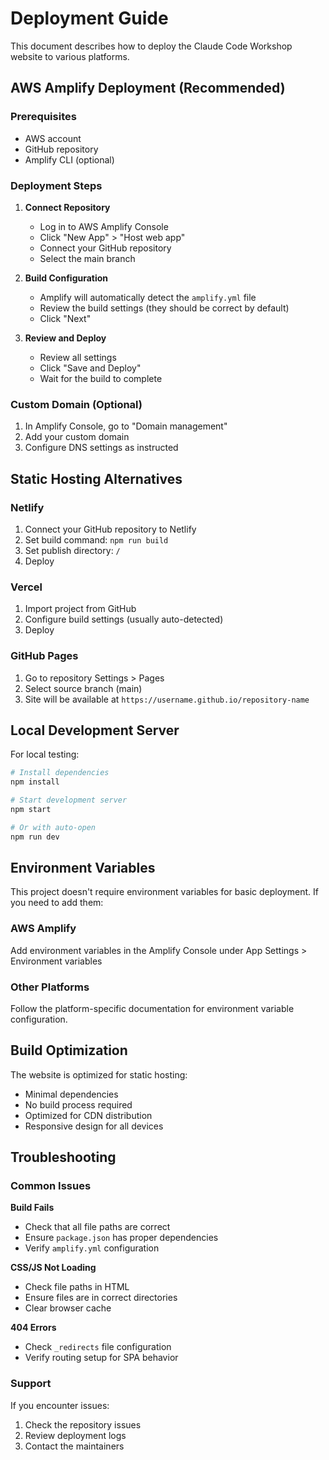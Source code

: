 # Deployment Guide

This document describes how to deploy the Claude Code Workshop website to various platforms.

## AWS Amplify Deployment (Recommended)

### Prerequisites
- AWS account
- GitHub repository
- Amplify CLI (optional)

### Deployment Steps

1. **Connect Repository**
   - Log in to AWS Amplify Console
   - Click "New App" > "Host web app"
   - Connect your GitHub repository
   - Select the main branch

2. **Build Configuration**
   - Amplify will automatically detect the `amplify.yml` file
   - Review the build settings (they should be correct by default)
   - Click "Next"

3. **Review and Deploy**
   - Review all settings
   - Click "Save and Deploy"
   - Wait for the build to complete

### Custom Domain (Optional)
1. In Amplify Console, go to "Domain management"
2. Add your custom domain
3. Configure DNS settings as instructed

## Static Hosting Alternatives

### Netlify
1. Connect your GitHub repository to Netlify
2. Set build command: `npm run build`
3. Set publish directory: `/`
4. Deploy

### Vercel
1. Import project from GitHub
2. Configure build settings (usually auto-detected)
3. Deploy

### GitHub Pages
1. Go to repository Settings > Pages
2. Select source branch (main)
3. Site will be available at `https://username.github.io/repository-name`

## Local Development Server

For local testing:

```bash
# Install dependencies
npm install

# Start development server
npm start

# Or with auto-open
npm run dev
```

## Environment Variables

This project doesn't require environment variables for basic deployment. If you need to add them:

### AWS Amplify
Add environment variables in the Amplify Console under App Settings > Environment variables

### Other Platforms
Follow the platform-specific documentation for environment variable configuration.

## Build Optimization

The website is optimized for static hosting:
- Minimal dependencies
- No build process required
- Optimized for CDN distribution
- Responsive design for all devices

## Troubleshooting

### Common Issues

**Build Fails**
- Check that all file paths are correct
- Ensure `package.json` has proper dependencies
- Verify `amplify.yml` configuration

**CSS/JS Not Loading**
- Check file paths in HTML
- Ensure files are in correct directories
- Clear browser cache

**404 Errors**
- Check `_redirects` file configuration
- Verify routing setup for SPA behavior

### Support

If you encounter issues:
1. Check the repository issues
2. Review deployment logs
3. Contact the maintainers